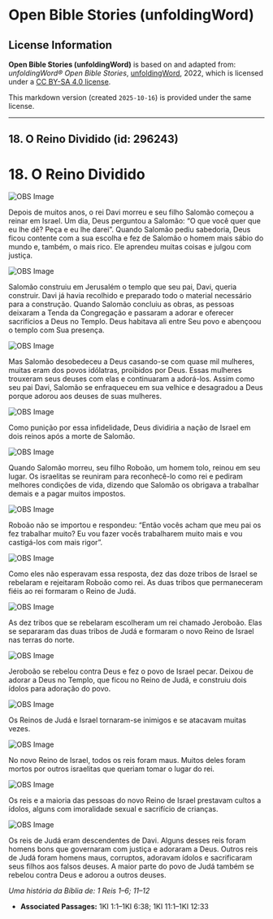 # Open Bible Stories (unfoldingWord)

## License Information

**Open Bible Stories (unfoldingWord)** is based on and adapted from: _unfoldingWord® Open Bible Stories_, [unfoldingWord](https://unfoldingword.org/utw), 2022, which is licensed under a [CC BY-SA 4.0 license](https://creativecommons.org/licenses/by-sa/4.0/legalcode.en).

This markdown version (created `2025-10-16`) is provided under the same license.



--------------------------------

## 18. O Reino Dividido (id: 296243)

18\. O Reino Dividido
=====================

![OBS Image](https://cdn.door43.org/obs/jpg/360px/obs-en-18-01.jpg)

Depois de muitos anos, o rei Davi morreu e seu filho Salomão começou a reinar em Israel. Um dia, Deus perguntou a Salomão: “O que você quer que eu lhe dê? Peça e eu lhe darei”. Quando Salomão pediu sabedoria, Deus ficou contente com a sua escolha e fez de Salomão o homem mais sábio do mundo e, também, o mais rico. Ele aprendeu muitas coisas e julgou com justiça.

![OBS Image](https://cdn.door43.org/obs/jpg/360px/obs-en-18-02.jpg)

Salomão construiu em Jerusalém o templo que seu pai, Davi, queria construir. Davi já havia recolhido e preparado todo o material necessário para a construção. Quando Salomão concluiu as obras, as pessoas deixaram a Tenda da Congregação e passaram a adorar e oferecer sacrifícios a Deus no Templo. Deus habitava ali entre Seu povo e abençoou o templo com Sua presença.

![OBS Image](https://cdn.door43.org/obs/jpg/360px/obs-en-18-03.jpg)

Mas Salomão desobedeceu a Deus casando\-se com quase mil mulheres, muitas eram dos povos idólatras, proibidos por Deus. Essas mulheres trouxeram seus deuses com elas e continuaram a adorá\-los. Assim como seu pai Davi, Salomão se enfraqueceu em sua velhice e desagradou a Deus porque adorou aos deuses de suas mulheres.

![OBS Image](https://cdn.door43.org/obs/jpg/360px/obs-en-18-04.jpg)

Como punição por essa infidelidade, Deus dividiria a nação de Israel em dois reinos após a morte de Salomão.

![OBS Image](https://cdn.door43.org/obs/jpg/360px/obs-en-18-05.jpg)

Quando Salomão morreu, seu filho Roboão, um homem tolo, reinou em seu lugar. Os israelitas se reuniram para reconhecê\-lo como rei e pediram melhores condições de vida, dizendo que Salomão os obrigava a trabalhar demais e a pagar muitos impostos.

![OBS Image](https://cdn.door43.org/obs/jpg/360px/obs-en-18-06.jpg)

Roboão não se importou e respondeu: “Então vocês acham que meu pai os fez trabalhar muito? Eu vou fazer vocês trabalharem muito mais e vou castigá\-los com mais rigor”.

![OBS Image](https://cdn.door43.org/obs/jpg/360px/obs-en-18-07.jpg)

Como eles não esperavam essa resposta, dez das doze tribos de Israel se rebelaram e rejeitaram Roboão como rei. As duas tribos que permaneceram fiéis ao rei formaram o Reino de Judá.

![OBS Image](https://cdn.door43.org/obs/jpg/360px/obs-en-18-08.jpg)

As dez tribos que se rebelaram escolheram um rei chamado Jeroboão. Elas se separaram das duas tribos de Judá e formaram o novo Reino de Israel nas terras do norte.

![OBS Image](https://cdn.door43.org/obs/jpg/360px/obs-en-18-09.jpg)

Jeroboão se rebelou contra Deus e fez o povo de Israel pecar. Deixou de adorar a Deus no Templo, que ficou no Reino de Judá, e construiu dois ídolos para adoração do povo.

![OBS Image](https://cdn.door43.org/obs/jpg/360px/obs-en-18-10.jpg)

Os Reinos de Judá e Israel tornaram\-se inimigos e se atacavam muitas vezes.

![OBS Image](https://cdn.door43.org/obs/jpg/360px/obs-en-18-11.jpg)

No novo Reino de Israel, todos os reis foram maus. Muitos deles foram mortos por outros israelitas que queriam tomar o lugar do rei.

![OBS Image](https://cdn.door43.org/obs/jpg/360px/obs-en-18-12.jpg)

Os reis e a maioria das pessoas do novo Reino de Israel prestavam cultos a ídolos, alguns com imoralidade sexual e sacrifício de crianças.

![OBS Image](https://cdn.door43.org/obs/jpg/360px/obs-en-18-13.jpg)

Os reis de Judá eram descendentes de Davi. Alguns desses reis foram homens bons que governaram com justiça e adoraram a Deus. Outros reis de Judá foram homens maus, corruptos, adoravam ídolos e sacrificaram seus filhos aos falsos deuses. A maior parte do povo de Judá também se rebelou contra Deus e adorou a outros deuses.

*Uma história da Bíblia de: 1 Reis 1–6; 11–12*

* **Associated Passages:** 1KI 1:1–1KI 6:38; 1KI 11:1–1KI 12:33

